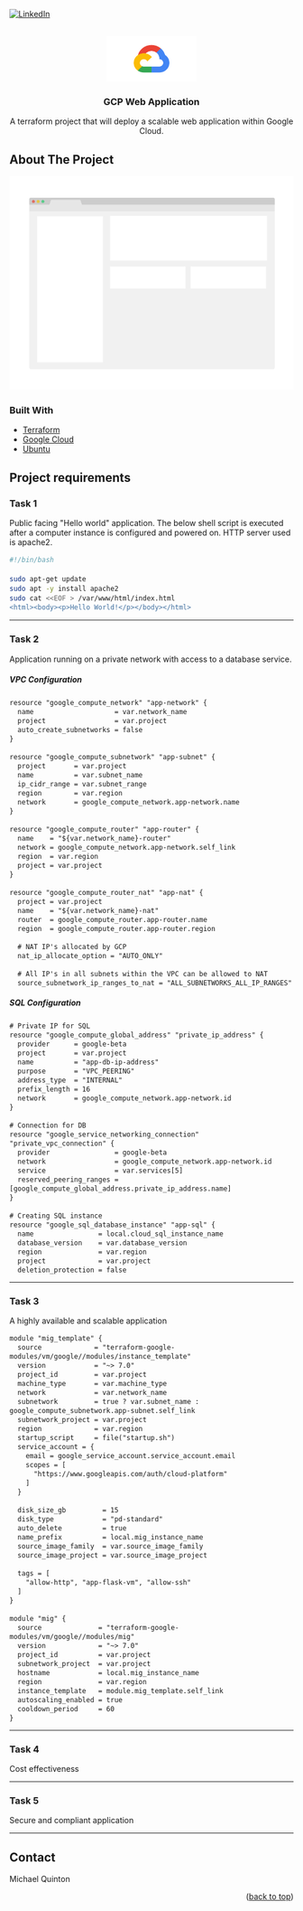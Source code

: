 <div id="top"></div>

[![LinkedIn][linkedin-shield]][linkedin-url]

<!-- PROJECT LOGO -->
<br />
<div align="center">
  <a href="https://github.com/github_username/repo_name">
    <img src="images/gcp.png" alt="Logo" width="160" height="80">
  </a>

<h3 align="center">GCP Web Application</h3>

  <p align="center">
    A terraform project that will deploy a scalable web application within Google Cloud.
  </p>
</div>

## About The Project

[![Product Name Screen Shot][product-screenshot]](https://example.com)

### Built With

* [Terraform](https://www.terraform.io/)
* [Google Cloud](https://cloud.google.com/)
* [Ubuntu](https://ubuntu.com/)

## Project requirements

### Task 1

Public facing "Hello world" application. The below shell script is executed after a computer instance is configured and powered on. HTTP server used is apache2.

```sh
#!/bin/bash

sudo apt-get update
sudo apt -y install apache2
sudo cat <<EOF > /var/www/html/index.html
<html><body><p>Hello World!</p></body></html>
```

---

### Task 2

Application running on a private network with access to a database service.

##### VPC Configuration

```hcl
resource "google_compute_network" "app-network" {
  name                    = var.network_name
  project                 = var.project
  auto_create_subnetworks = false
}

resource "google_compute_subnetwork" "app-subnet" {
  project       = var.project
  name          = var.subnet_name
  ip_cidr_range = var.subnet_range
  region        = var.region
  network       = google_compute_network.app-network.name
}

resource "google_compute_router" "app-router" {
  name    = "${var.network_name}-router"
  network = google_compute_network.app-network.self_link
  region  = var.region
  project = var.project
}

resource "google_compute_router_nat" "app-nat" {
  project = var.project
  name    = "${var.network_name}-nat"
  router  = google_compute_router.app-router.name
  region  = google_compute_router.app-router.region

  # NAT IP's allocated by GCP
  nat_ip_allocate_option = "AUTO_ONLY"

  # All IP's in all subnets within the VPC can be allowed to NAT
  source_subnetwork_ip_ranges_to_nat = "ALL_SUBNETWORKS_ALL_IP_RANGES"
```

##### SQL Configuration

```hcl
# Private IP for SQL
resource "google_compute_global_address" "private_ip_address" {
  provider      = google-beta
  project       = var.project
  name          = "app-db-ip-address"
  purpose       = "VPC_PEERING"
  address_type  = "INTERNAL"
  prefix_length = 16
  network       = google_compute_network.app-network.id
}

# Connection for DB
resource "google_service_networking_connection" "private_vpc_connection" {
  provider                = google-beta
  network                 = google_compute_network.app-network.id
  service                 = var.services[5]
  reserved_peering_ranges = [google_compute_global_address.private_ip_address.name]
}

# Creating SQL instance
resource "google_sql_database_instance" "app-sql" {
  name                = local.cloud_sql_instance_name
  database_version    = var.database_version
  region              = var.region
  project             = var.project
  deletion_protection = false
```

---

### Task 3

A highly available and scalable application

```hcl
module "mig_template" {
  source             = "terraform-google-modules/vm/google//modules/instance_template"
  version            = "~> 7.0"
  project_id         = var.project
  machine_type       = var.machine_type
  network            = var.network_name
  subnetwork         = true ? var.subnet_name : google_compute_subnetwork.app-subnet.self_link
  subnetwork_project = var.project
  region             = var.region
  startup_script     = file("startup.sh")
  service_account = {
    email = google_service_account.service_account.email
    scopes = [
      "https://www.googleapis.com/auth/cloud-platform"
    ]
  }

  disk_size_gb         = 15
  disk_type            = "pd-standard"
  auto_delete          = true
  name_prefix          = local.mig_instance_name
  source_image_family  = var.source_image_family
  source_image_project = var.source_image_project

  tags = [
    "allow-http", "app-flask-vm", "allow-ssh"
  ]
}

module "mig" {
  source              = "terraform-google-modules/vm/google//modules/mig"
  version             = "~> 7.0"
  project_id          = var.project
  subnetwork_project  = var.project
  hostname            = local.mig_instance_name
  region              = var.region
  instance_template   = module.mig_template.self_link
  autoscaling_enabled = true
  cooldown_period     = 60
}
```

---

### Task 4

Cost effectiveness

---

### Task 5

Secure and compliant application

---

## Contact

Michael Quinton

<p align="right">(<a href="#top">back to top</a>)</p>

<!-- MARKDOWN LINKS & IMAGES -->
<!-- https://www.markdownguide.org/basic-syntax/#reference-style-links -->
[linkedin-shield]: https://img.shields.io/badge/-LinkedIn-black.svg?style=for-the-badge&logo=linkedin&colorB=555
[linkedin-url]: https://linkedin.com/in/mikepquinton
[product-screenshot]: images/screenshot.png




<!--
### Prerequisites

This is an example of how to list things you need to use the software and how to install them.
* npm
  ```sh
  npm install npm@latest -g
  ```

### Installation

1. Get a free API Key at [https://example.com](https://example.com)
2. Clone the repo
   ```sh
   git clone https://github.com/github_username/repo_name.git
   ```
3. Install NPM packages
   ```sh
   npm install
   ```
4. Enter your API in `config.js`
   ```js
   const API_KEY = 'ENTER YOUR API';
   ```
-->
